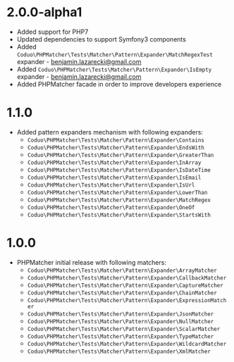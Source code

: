 # 2.0.0-alpha1

* Added support for PHP7 
* Updated dependencies to support Symfony3 components
* Added ``Coduo\PHPMatcher\Tests\Matcher\Pattern\Expander\MatchRegexTest`` expander - benjamin.lazarecki@gmail.com
* Added ``Coduo\PHPMatcher\Tests\Matcher\Pattern\Expander\IsEmpty`` expander - benjamin.lazarecki@gmail.com
* Added PHPMatcher facade in order to improve developers experience
 

# 1.1.0 

* Added pattern expanders mechanism with following expanders: 
    * ``Coduo\PHPMatcher\Tests\Matcher\Pattern\Expander\Contains``
    * ``Coduo\PHPMatcher\Tests\Matcher\Pattern\Expander\EndsWith``
    * ``Coduo\PHPMatcher\Tests\Matcher\Pattern\Expander\GreaterThan``
    * ``Coduo\PHPMatcher\Tests\Matcher\Pattern\Expander\InArray``
    * ``Coduo\PHPMatcher\Tests\Matcher\Pattern\Expander\IsDateTime``
    * ``Coduo\PHPMatcher\Tests\Matcher\Pattern\Expander\IsEmail``
    * ``Coduo\PHPMatcher\Tests\Matcher\Pattern\Expander\IsUrl``
    * ``Coduo\PHPMatcher\Tests\Matcher\Pattern\Expander\LowerThan``
    * ``Coduo\PHPMatcher\Tests\Matcher\Pattern\Expander\MatchRegex``
    * ``Coduo\PHPMatcher\Tests\Matcher\Pattern\Expander\OneOf``
    * ``Coduo\PHPMatcher\Tests\Matcher\Pattern\Expander\StartsWith``
    
# 1.0.0

* PHPMatcher initial release with following matchers:
    * ``Coduo\PHPMatcher\Tests\Matcher\Pattern\Expander\ArrayMatcher``
    * ``Coduo\PHPMatcher\Tests\Matcher\Pattern\Expander\CallbackMatcher``
    * ``Coduo\PHPMatcher\Tests\Matcher\Pattern\Expander\CaptureMatcher``
    * ``Coduo\PHPMatcher\Tests\Matcher\Pattern\Expander\ChainMatcher``
    * ``Coduo\PHPMatcher\Tests\Matcher\Pattern\Expander\ExpressionMatcher``
    * ``Coduo\PHPMatcher\Tests\Matcher\Pattern\Expander\JsonMatcher``
    * ``Coduo\PHPMatcher\Tests\Matcher\Pattern\Expander\NullMatcher``
    * ``Coduo\PHPMatcher\Tests\Matcher\Pattern\Expander\ScalarMatcher``
    * ``Coduo\PHPMatcher\Tests\Matcher\Pattern\Expander\TypeMatcher``
    * ``Coduo\PHPMatcher\Tests\Matcher\Pattern\Expander\WildcardMatcher``
    * ``Coduo\PHPMatcher\Tests\Matcher\Pattern\Expander\XmlMatcher``

